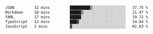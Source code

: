 <!--START_SECTION:waka-->

```txt
JSON         32 mins         █████████▒░░░░░░░░░░░░░░░   37.75 %
Markdown     18 mins         █████▒░░░░░░░░░░░░░░░░░░░   21.47 %
YAML         17 mins         █████░░░░░░░░░░░░░░░░░░░░   19.72 %
TypeScript   12 mins         ███▓░░░░░░░░░░░░░░░░░░░░░   14.84 %
JavaScript   2 mins          ▓░░░░░░░░░░░░░░░░░░░░░░░░   02.83 %
```

<!--END_SECTION:waka-->

